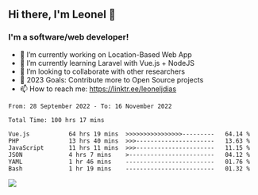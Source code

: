 ## Hi there, I'm Leonel 👋

### I'm a software/web developer!
- 🔭 I’m currently working on Location-Based Web App
- 🌱 I’m currently learning Laravel with Vue.js + NodeJS
- 👯 I’m looking to collaborate with other researchers
- 🥅 2023 Goals: Contribute more to Open Source projects
- 📫 How to reach me: https://linktr.ee/leoneljdias

<!--START_SECTION:waka-->

```text
From: 28 September 2022 - To: 16 November 2022

Total Time: 100 hrs 17 mins

Vue.js           64 hrs 19 mins  >>>>>>>>>>>>>>>>---------   64.14 %
PHP              13 hrs 40 mins  >>>----------------------   13.63 %
JavaScript       11 hrs 11 mins  >>>----------------------   11.15 %
JSON             4 hrs 7 mins    >------------------------   04.12 %
YAML             1 hr 46 mins    -------------------------   01.76 %
Bash             1 hr 19 mins    -------------------------   01.32 %
```

<!--END_SECTION:waka-->

![](https://komarev.com/ghpvc/?username=leoneljdias&color=blue&style=flat-square)
